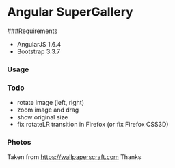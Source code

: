 Angular SuperGallery
===


###Requirements
- AngularJS 1.6.4
- Bootstrap 3.3.7


### Usage



### Todo
- rotate image (left, right)
- zoom image and drag
- show original size
- fix rotateLR transition in Firefox (or fix Firefox CSS3D)

### Photos

Taken from https://wallpaperscraft.com
Thanks